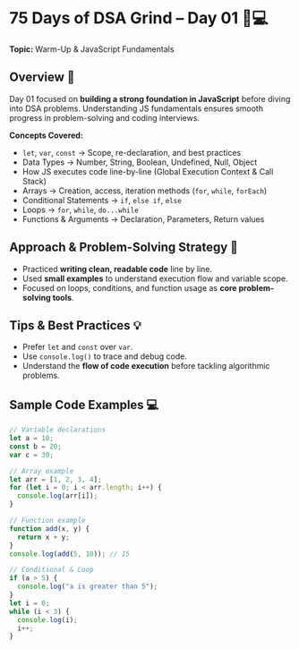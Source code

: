 # 75 Days of DSA Grind – Day 01 🚀💻  

**Topic:** Warm-Up & JavaScript Fundamentals  

## Overview 📝
Day 01 focused on **building a strong foundation in JavaScript** before diving into DSA problems. Understanding JS fundamentals ensures smooth progress in problem-solving and coding interviews.  

**Concepts Covered:**  
- `let`, `var`, `const` → Scope, re-declaration, and best practices  
- Data Types → Number, String, Boolean, Undefined, Null, Object  
- How JS executes code line-by-line (Global Execution Context & Call Stack)  
- Arrays → Creation, access, iteration methods (`for`, `while`, `forEach`)  
- Conditional Statements → `if`, `else if`, `else`  
- Loops → `for`, `while`, `do...while`  
- Functions & Arguments → Declaration, Parameters, Return values  

## Approach & Problem-Solving Strategy 🧠
- Practiced **writing clean, readable code** line by line.  
- Used **small examples** to understand execution flow and variable scope.  
- Focused on loops, conditions, and function usage as **core problem-solving tools**.  

## Tips & Best Practices 💡
- Prefer `let` and `const` over `var`.  
- Use `console.log()` to trace and debug code.  
- Understand the **flow of code execution** before tackling algorithmic problems.  

## Sample Code Examples 💻
```javascript
// Variable declarations
let a = 10;
const b = 20;
var c = 30;

// Array example
let arr = [1, 2, 3, 4];
for (let i = 0; i < arr.length; i++) {
  console.log(arr[i]);
}

// Function example
function add(x, y) {
  return x + y;
}
console.log(add(5, 10)); // 15

// Conditional & Loop
if (a > 5) {
  console.log("a is greater than 5");
}
let i = 0;
while (i < 3) {
  console.log(i);
  i++;
}
